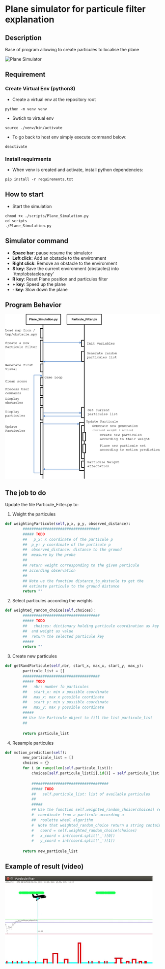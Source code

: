 # Plane simulator for particule filter explanation

## Description
Base of program allowing to create particules to localise the plane

![Plane Simulator](https://github.com/jacques-saraydaryan/particules_filter_plane_simulator_student/blob/master/img/PlaneSimulator-v2.png "Application of particule filter for localising plane position")

## Requirement
### Create Virtual Env (python3)
- Create a virtual env at the repository root
```
python -m venv venv
```

- Swtich to virtual env

```
source ./venv/bin/activate      
```
- To go back to host env simply execute command below:
```
deactivate
```

### Install requirments
- When venv is created and activate, install python dependencies:

```
pip install -r requirements.txt
```

## How to start
- Start the simulation
```
chmod +x ./scripts/Plane_Simulation.py
cd scripts
./Plane_Simulation.py
```

## Simulator command
* **Space bar**: pause resume the simulator
* **Left click**: Add an obstacle to the environment
* **Right click**: Remove an obstacle to the environment
* **S key**: Save the current environment (obstacles) into '\tmp\obstacles.npy'
* **R key**: Reset Plane position and particules filter
* **+ key**: Speed up the plane
* **- key**: Slow down the plane


## Program Behavior
![Program Behavior](./img/soft.jpg  "Program Behavior" )



## The job to do
Update the file Particule_Filter.py to:

1. Weight the particules
```python
def weightingParticule(self,p_x, p_y, observed_distance):
        ###################################
        ##### TODO
        ##   p_x: x coordinate of the particule p
        ##  p_y: y coordinate of the particule p
        ##  observed_distance: distance to the ground
        ##  measure by the probe
        ##
        ## return weight corresponding to the given particule
        ## according observation
        ##
        ## Note ue the function distance_to_obstacle to get the
        ## estimate particule to the ground distance
        return ""
```

2. Select particules according the weights
```python
def weighted_random_choice(self,choices):
        ###################################
        ##### TODO
        ##   choices: dictionary holding particule coordination as key
        ##  and weight as value
        ##  return the selected particule key
        #####
        return ""
```

3. Create new particules
```python
def getRandParticule(self,nbr, start_x, max_x, start_y, max_y):
        particule_list = []
        ###################################
        ##### TODO
        ##   nbr: number fo particules
        ##   start_x: min x possible coordinate
        ##   max_x: max x possible coordinate
        ##   start_y: min y possible coordinate
        ##   max_y: max y possible coordinate
        #####
        ## Use the Particule object to fill the list particule_list
        ##

        return particule_list
```

4. Resample particules
```python
def motion_prediction(self):
        new_particule_list = []
        choices = {}
        for i in range(len(self.particule_list)):
            choices[self.particule_list[i].id()] = self.particule_list[i].w

            ###################################
            ##### TODO
            ##   self.particule_list: list of available particules
            ##
            #####
            ## Use the function self.weighted_random_choice(choices) returning
            #  coordinate from a particule according a
            ##  roulette wheel algorithm
            #  Note that weighted_random_choice return a string containing coodinate x and y of the selected particule
            #   coord = self.weighted_random_choice(choices)
            #   x_coord = int(coord.split('_')[0])
            #   y_coord = int(coord.split('_')[1])

        return new_particule_list
```

## Example of result (video)

[![Particules Behavior](img/particules.gif)](https://www.youtube.com/watch?v=3IBemFtwZ8g)

